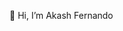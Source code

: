  👋 Hi, I’m Akash Fernando



<!---
AkashFernando/AkashFernando is a ✨ special ✨ repository because its `README.md` (this file) appears on your GitHub profile.
You can click the Preview link to take a look at your changes.
--->
